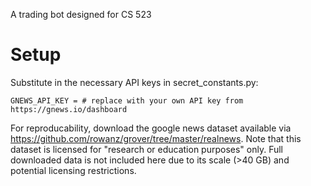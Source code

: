 A trading bot designed for CS 523

# Setup

Substitute in the necessary API keys in secret_constants.py:

`
GNEWS_API_KEY = # replace with your own API key from https://gnews.io/dashboard
`

For reproducability, download the google news dataset available via https://github.com/rowanz/grover/tree/master/realnews. Note that this dataset is licensed for "research or education purposes" only. Full downloaded data is not included here due to its scale (>40 GB) and potential licensing restrictions.

